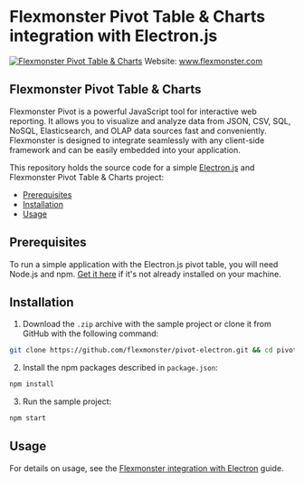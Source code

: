 # Flexmonster Pivot Table &amp; Charts integration with Electron.js
[![Flexmonster Pivot Table & Charts](https://www.flexmonster.com/fm_uploads/2020/06/GitHub_fm.png)](https://flexmonster.com)
Website: www.flexmonster.com

## Flexmonster Pivot Table & Charts

Flexmonster Pivot is a powerful JavaScript tool for interactive web reporting. It allows you to visualize and analyze data from JSON, CSV, SQL, NoSQL, Elasticsearch, and OLAP data sources fast and conveniently. Flexmonster is designed to integrate seamlessly with any client-side framework and can be easily embedded into your application.

This repository holds the source code for a simple [Electron.js](https://www.electronjs.org/) and Flexmonster Pivot Table & Charts project:

- [Prerequisites](#prerequisites)
- [Installation](#installation)
- [Usage](#usage)

## Prerequisites

To run a simple application with the Electron.js pivot table, you will need Node.js and npm. [Get it here](https://docs.npmjs.com/downloading-and-installing-node-js-and-npm) if it's not already installed on your machine.

 
## Installation

1. Download the `.zip` archive with the sample project or clone it from GitHub with the following command:

```bash
git clone https://github.com/flexmonster/pivot-electron.git && cd pivot-electron
```

2. Install the npm packages described in `package.json`: 

```bash
npm install
```

3. Run the sample project: 

```bash
npm start 
```

## Usage

For details on usage, see the [Flexmonster integration with Electron](https://www.flexmonster.com/doc/integration-with-electron-js/) guide.
